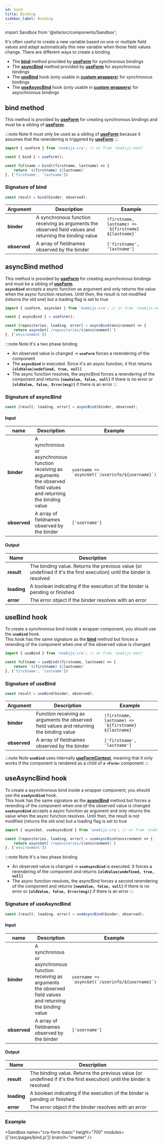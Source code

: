 ```yaml
---
id: bind
title: Binding
sidebar_label: Binding
---
```


import Sandbox from '@site/src/components/Sandbox';

It's often useful to create a new variable based on one or multiple field values and adapt automatically this new variable when those field values change.
There are different ways to create a binding

- The **[bind](#bind-method)** method provided by **[useForm](./use-form)** for synchronous bindings
- The **[asyncBind](#asyncbind-method)** method provided by **[useForm](./use-form)** for asynchronous bindings
- The **[useBind](#usebind-hook)** hook (only usable in **[custom wrappers](./custom-wrapper)**) for synchronous bindings
- The **[useAsyncBind](#useasyncbind-hook)** hook (only usable in **[custom wrappers](./custom-wrapper)**) for asynchronous bindings

## bind method

This method is provided by **[useForm](./use-form)** for creating synchronous bindings and must be a sibling of **[useForm](./use-form)**.  

:::note Note
It must only be used as a sibling of **[useForm](./use-form)** because it assumes that the rerendering is triggered by **[useForm](./use-form)**
:::

```jsx
import { useForm } from 'onekijs-cra'; // or from 'onekijs-next'

const { bind } = useForm();

const fullname = bind((firstname, lastname) => {
    return `${firstname} ${lastname}`
}, ['firstname', 'lastname'])
```

### Signature of bind

```javascript
const result = bind(binder, observed);
```

| Argument     | Description                                                                                            | Example                                                   |
| ------------ | ------------------------------------------------------------------------------------------------------ | --------------------------------------------------------- |
| **binder**   | A synchronous function receiving as arguments the observed field values and returning the binding value | `` (firstname, lastname) => `${firstname} ${lastname}` `` |
| **observed** | A array of fieldnames observed by the binder                                                           | `['firstname', 'lastname']`                               |

## asyncBind method

This method is provided by **[useForm](./use-form)** for creating asynchronous bindings and must be a sibling of **[useForm](./use-form)**.  
**`asyncBind`** accepts a async function as argument and only returns the value when the async function resolves. Until then, the result is not modified (returns the old one) but a loading flag is set to true

```jsx
import { useForm, asyncGet } from 'onekijs-cra'; // or from 'onekijs-next'

const { asyncBind } = useForm();

const [repositories, loading, error] = asyncBind(environment => {
    return asyncGet(`/repositories/${environment}`)
}, ['environment'])
```

:::note Note
It's a two phase binding

- An observed value is changed -> **`useForm`** forces a rerendering of the component
- The  **`asyncBind`** is executed. Since it's an async function, it first returns **`[oldValue|undefined, true, null]`**
- The async function resolves, the asyncBind forces a rerendering of the component and returns **`[newValue, false, null]`** if there is no error or **`[oldValue, false, Error(msg)]`** if there is an error
:::

### Signature of asyncBind

```javascript
const [result, loading, error] = asyncBind(binder, observed);
```

#### Input

| name     | Description                                                                                            | Example                                                   |
| ------------ | ------------------------------------------------------------------------------------------------------ | --------------------------------------------------------- |
| **binder**   | A synchronous or asynchronous function receiving as arguments the observed field values and returning the binding value | `` username => `asyncGet(`/userinfo/${username}`) `` |
| **observed** | A array of fieldnames observed by the binder                                                           | `['username']`                               |

#### Output

| Name     | Description                                                                                            |
| ------------ | ------------------------------------------------------------------------------------------------------ | 
| **result**   | The binding value. Returns the previous value (or undefined if it's the first execution) until the binder is resolved |
| **loading** | A boolean indicating if the execution of the binder is pending or finished                                                           |
| **error** | The error object if the binder resolves with an error |

## useBind hook

To create a synchronous bind inside a wrapper component, you should use the **`useBind`** hook.  
This hook has the same signature as the **[bind](#bind-method)** method but forces a rerending of the component when one of the observed value is changed

```jsx
import { useBind } from 'onekijs-cra'; // or from 'onekijs-next'

const fullname = useBind((firstname, lastname) => {
    return `${firstname} ${lastname}`
}, ['firstname', 'lastname'])
```

### Signature of useBind

```javascript
const result = useBind(binder, observed);
```

| Argument     | Description                                                                               | Example                                                   |
| ------------ | ----------------------------------------------------------------------------------------- | --------------------------------------------------------- |
| **binder**   | Function receiving as arguments the observed field values and returning the binding value | `` (firstname, lastname) => `${firstname} ${lastname}` `` |
| **observed** | A array of fieldnames observed by the binder                                              | `['firstname', 'lastname']`                               |

:::note Note
**`useBind`** uses internally **[useFormContext](./use-form-context)**, meaning that it only works if the component is rendered as a child of a **`<Form>`** component
:::

## useAsyncBind hook

To create a asynchronous bind inside a wrapper component, you should use the **`useAyncBind`** hook.  
This hook has the same signature as the **[aysncBind](#asyncbind-method)** method but forces a rerending of the component when one of the observed value is changed  
**`useAsyncBind`** accepts a async function as argument and only returns the value when the async function resolves. Until then, the result is not modified (returns the old one) but a loading flag is set to true

```jsx
import { asyncGet, useAsyncBind } from 'onekijs-cra'; // or from 'onekijs-next'

const [repositories, loading, error] = useAsyncBind(environment => {
    return asyncGet(`/repositories/${environment}`)
}, ['environment'])
```

:::note Note
It's a two phase binding

- An observed value is changed ->  **`useAsyncBind`** is executed. It forces a rerendering of the component and returns **`[oldValue|undefined, true, null]`**
- The async function resolves, the asyncBind forces a second rerendering of the component and returns **`[newValue, false, null]`** if there is no error or **`[oldValue, false, Error(msg)]`** if there is an error
:::

### Signature of useAsyncBind

```javascript
const [result, loading, error] = useAsyncBind(binder, observed);
```

#### Input

| name     | Description                                                                                            | Example                                                   |
| ------------ | ------------------------------------------------------------------------------------------------------ | --------------------------------------------------------- |
| **binder**   | A synchronous or asynchronous function receiving as arguments the observed field values and returning the binding value | `` username => `asyncGet(`/userinfo/${username}`) `` |
| **observed** | A array of fieldnames observed by the binder                                                           | `['username']`                               |

#### Output

| Name     | Description                                                                                            |
| ------------ | ------------------------------------------------------------------------------------------------------ | 
| **result**   | The binding value. Returns the previous value (or undefined if it's the first execution) until the binder is resolved |
| **loading** | A boolean indicating if the execution of the binder is pending or finished                                                           |
| **error** | The error object if the binder resolves with an error |

### Example

<Sandbox
name="cra-form-basic"
height="700"
modules={['/src/pages/bind.js']}
branch="master"
/>
